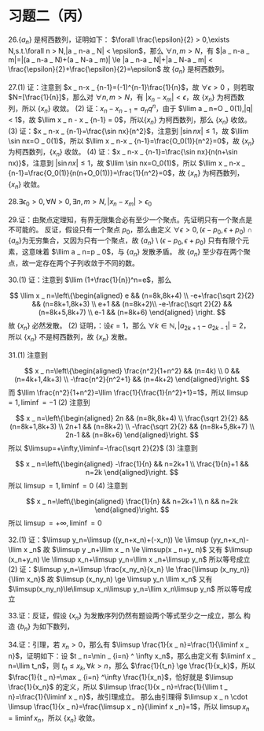 # 习题二（丙）
$\newcommand{\tinf}{\to\infty}\newcommand{\ninf}{n\tinf}\newcommand{\llim}{\lim _ {\ninf}}\newcommand{\limsup}{\overline{\lim} _ {\ninf}}\newcommand{\liminf}{\underline{\lim} _ {\ninf}}$

26.$\{a _ n\}$ 是柯西数列，证明如下：
$\forall \frac{\epsilon}{2} > 0,\exists N,s.t.\forall n > N,|a _ n-a _ N| < \epsilon$，那么 $\forall n,m > N$，有 $|a _ n-a _ m|=|(a _ n-a _ N)+(a _ N-a _ m)| \le |a _ n-a _ N|+|a _ N-a _ m| < \frac{\epsilon}{2}+\frac{\epsilon}{2}=\epsilon$
故 $\{a _ n\}$ 是柯西数列。

27.(1) 证：注意到 $x _ n-x _ {n-1}=(-1)^{n-1}\frac{1}{n}$，故 $\forall \epsilon > 0$ ，则若取 $N=[\frac{1}{n}]$，那么对 $\forall n,m > N$，有 $|x _ n-x _ m| < \epsilon$，故 $\{x _ n\}$ 为柯西数列，所以 $\{x _ n\}$ 收敛。
(2) 证：$x _ n-x _ {n-1}=a _ nq ^ n$，由于 $\llim a _ n=O _ 0(1),|q| < 1$，故 $\llim x _ n - x _ {n-1} =  0$，所以$\{x _ n\}$ 为柯西数列，那么 $\{x _ n\}$ 收敛。
(3) 证：$x _ n-x _ {n-1}=\frac{\sin nx}{n^2}$，注意到 $|\sin nx| \le 1$，故 $\llim \sin nx=O _ 0(1)$，所以 $\llim x _ n-x _ {n-1}=\frac{O_0(1)}{n^2}=0$，故 $\{x _ n\}$ 为柯西数列，$\{x _ n\}$ 收敛。
(4) 证：$x _ n-x _ {n-1}=\frac{\sin nx}{n(n+\sin nx)}$，注意到 $|\sin nx| \le 1$，故 $\llim \sin nx=O_0(1)$，所以 $\llim x _ n-x _ {n-1}=\frac{O_0(1)}{n(n+O_0(1))}=\frac{1}{n^2}=0$，故 $\{x _ n\}$ 为柯西数列，$\{x _ n\}$ 收敛。

28.$\exists \epsilon _ 0 > 0,\forall N > 0,\exists n,m > N,|x _ n-x _ m| > \epsilon _ 0$

29.证：由聚点定理知，有界无限集合必有至少一个聚点。先证明只有一个聚点是不可能的。
反证，假设只有一个聚点 $p _ 0$，那么由定义 $\forall \epsilon > 0,(\epsilon-p_0,\epsilon+p_0)\cap\{a _ n\}$为无穷集合，又因为只有一个聚点，故 $\{a _ n\} \setminus(\epsilon-p_0,\epsilon+p_0)$ 只有有限个元素，这意味着 $\llim a _ n=p _ 0$，与 $\{a _ n\}$ 发散矛盾。
故 $\{a _ n\}$ 至少存在两个聚点，故一定存在两个子列收敛于不同的数。

30.(1) 证：注意到 $\llim (1+\frac{1}{n})^n=e$，那么

$$
\llim x _ n=\left\{\begin{aligned}
e  &&  (n=8k,8k+4) \\
-e+\frac{\sqrt 2}{2} && (n=8k+1,8k+3) \\
e+1 && (n=8k+2)\\
-e-\frac{\sqrt 2}{2} && (n=8k+5,8k+7) \\
e-1 && (n=8k+6)
\end{aligned}
\right.
$$
故 $\{x _ n\}$ 必然发散。
(2) 证明，：设$\epsilon =1$，那么 $\forall k \in\mathbb{N},|a _ {2k+1}-a _ {2k-1}|=2$，所以 $\{x_n\}$ 不是柯西数列，故 $\{x _ n\}$ 发散。

31.(1) 注意到

$$
x _ n=\left\{\begin{aligned}
\frac{n^2}{1+n^2} && (n=4k) \\
0 && (n=4k+1,4k+3) \\
-\frac{n^2}{n^2+1} && (n=4k+2)
\end{aligned}\right.
$$
而 $\llim \frac{n^2}{1+n^2}=\llim \frac{1}{\frac{1}{n^2}+1}=1$，所以 $\limsup=1,\liminf=-1$
(2) 注意到

$$
x _ n=\left\{\begin{aligned}
2n && (n=8k,8k+4) \\
\frac{\sqrt 2}{2} && (n=8k+1,8k+3) \\
2n+1 && (n=8k+2) \\
-\frac{\sqrt 2}{2} && (n=8k+5,8k+7) \\
2n-1 && (n=8k+6)
\end{aligned}\right.
$$
所以 $\limsup=+\infty,\liminf=-\frac{\sqrt 2}{2}$
(3) 注意到

$$
x _ n=\left\{\begin{aligned}
-\frac{1}{n} && n=2k+1 \\
\frac{1}{n}+1 && n=2k
\end{aligned}\right.
$$
所以 $\limsup=1,\liminf=0$
(4)  注意到

$$
x _ n=\left\{\begin{aligned}
\frac{1}{n} && n=2k+1 \\
n && n=2k
\end{aligned}\right.
$$
所以 $\limsup=+\infty,\liminf=0$

32.(1) 证：$\limsup y_n=\limsup ((y_n+x_n)+(-x_n)) \le \limsup (yy_n+x_n)-\llim x _n$
故 $\limsup y _n+\llim x _ n \le \limsup(x _ n+y_ n)$
又有 $\limsup (x_n+y_n) \le \limsup x_n+\limsup y_n=\llim x _n+\limsup y_n$
所以等号成立
(2) 证：$\limsup y_n=\limsup \frac{x_ny_n}{x_n} \le \frac{\limsup (x_ny_n)}{\llim x_n}$
故 $\limsup (x_ny_n) \ge \limsup y_n \llim x_n$
又有 $\limsup(x_ny_n)\le\limsup x_n\limsup y_n=\llim x_n\limsup y_n$
所以等号成立

33.证：反证，假设 $\{x_n\}$ 为发散序列仍然有题设两个等式至少之一成立，那么
构造 $\{b_n\}$ 为如下数列，

34.证：引理，若 $x _ n > 0$，那么有 $\limsup \frac{1}{x _ n}=\frac{1}{\liminf x _ n}$，证明如下：设 $t _ n=\min _ {i=n} ^ \infty x_n$，那么由定义有 $\liminf x _ n=\llim t_n$，则 $t _ n \le x _ k,\forall k > n$，那么 $\frac{1}{t_n} \ge \frac{1}{x_k}$，所以 $\frac{1}{t _ n}=\max _ {i=n} ^\infty \frac{1}{x_n}$，恰好就是 $\limsup \frac{1}{x_n}$ 的定义，所以 $\limsup \frac{1}{x _ n}=\frac{1}{\llim t _ n}=\frac{1}{\liminf x _ n}$，故引理成立。
那么由引理得 $\limsup x _ n \cdot \limsup \frac{1}{x _ n}=\frac{\limsup x _ n}{\liminf x _n}=1$，所以 $\limsup x _ n=\liminf x_n$，所以 $\{x_n\}$ 收敛。